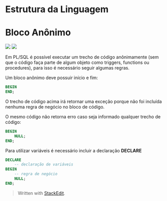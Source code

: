 
Estrutura da Linguagem
===

# Bloco Anônimo
![](https://img.shields.io/badge/Oracle-11g-red.svg) ![](https://img.shields.io/badge/PostgreSQL-9.0-blue.svg)

Em PL/SQL é possível executar um trecho de código anônimamente (sem que o código faça parte de algum objeto como triggers, functions ou procedures), para isso é necessário seguir algumas regras.

Um bloco anônimo deve possuir início e fim:
```sql
BEGIN
END;
```
O trecho de código acima irá retornar uma exceção porque não foi incluída nenhuma regra de negócio no bloco de código.

O mesmo código não retorna erro caso seja informado qualquer trecho de código:
```sql
BEGIN
	NULL;
END;
```

Para utilizar variáveis é necessário incluir a declaração **DECLARE**
```sql
DECLARE
	-- declaração de variáveis
BEGIN
	-- regra de negócio
	NULL;
END;
```

> Written with [StackEdit](https://stackedit.io/).